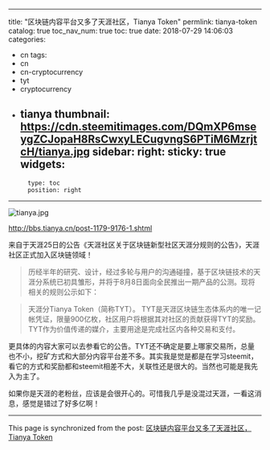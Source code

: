 
---
title: "区块链内容平台又多了天涯社区，Tianya Token"
permlink: tianya-token
catalog: true
toc_nav_num: true
toc: true
date: 2018-07-29 14:06:03
categories:
- cn
tags:
- cn
- cn-cryptocurrency
- tyt
- cryptocurrency
- tianya
thumbnail: https://cdn.steemitimages.com/DQmXP6mseygZCJopaH8RsCwxyLECugvngS6PTiM6MzrjtcH/tianya.jpg
sidebar:
    right:
        sticky: true
widgets:
    -
        type: toc
        position: right
---


![tianya.jpg](https://cdn.steemitimages.com/DQmXP6mseygZCJopaH8RsCwxyLECugvngS6PTiM6MzrjtcH/tianya.jpg)

http://bbs.tianya.cn/post-1179-9176-1.shtml

来自于天涯25日的公告《天涯社区关于区块链新型社区天涯分规则的公告》，天涯社区正式加入区块链领域！

>历经半年的研究、设计，经过多轮与用户的沟通碰撞，基于区块链技术的天涯分系统已初具雏形，并将于8月8日面向全民推出一期产品的公测。现将相关的规则公示如下：

>天涯分Tianya Token（简称TYT）。
TYT是天涯区块链生态体系内的唯一记帐凭证，限量900亿枚，社区用户将根据其对社区的贡献获得TYT的奖励。TYT作为价值传递的媒介，主要用途是完成社区内各种交易和支付。

更具体的内容大家可以去参看它的公告。TYT还不确定是要上哪家交易所，总量也不小，挖矿方式和大部分内容平台差不多。其实我是觉是都是在学习steemit，看它的方式和奖励都和steemit相差不大，关联性还是很大的。当然也可能是我先入为主了。

如果你是天涯的老粉丝，应该是会很开心的。可惜我几乎是没混过天涯，一看这消息，感觉是错过了好多亿啊！

- - -

This page is synchronized from the post: [区块链内容平台又多了天涯社区，Tianya Token](https://steemit.com/@lemooljiang/tianya-token)
